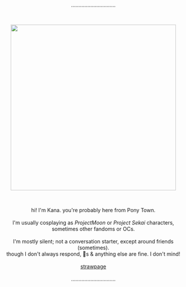 <p align="center">
  …………………………
</p> <br>
<p align="center">
  <img src="https://github.com/user-attachments/assets/72700f13-7100-4e0c-ad02-4c9dfed4af33" align="center" width="450" />
</p>
<br>

<p align="center">
  hi! I'm Kana. you're probably here from Pony Town. <br><br>
  I'm usually cosplaying as <i>ProjectMoon</i> or <i>Project Sekai</i> characters, sometimes other fandoms or OCs. <br><br>
  I'm mostly silent; not a conversation starter, except around friends (sometimes). <br>
  though I don't always respond, 👑s & anything else are fine. I don't mind! <br><br>
  <a href="https://kanatsuki.straw.page/"><bi>strawpage</bi></a><br><br>
  …………………………
</p>

<!--- <p align="left">
$${\color{red}"amogus"}$$
</p>

✨ Special ✨ repository because its `README.md` (this file) appears on your GitHub profile.
You can click the Preview link to take a look at your changes.
--->
